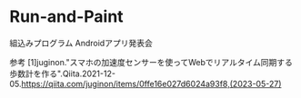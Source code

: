 # Run-and-Paint
組込みプログラム Androidアプリ発表会

参考
[1]juginon."スマホの加速度センサーを使ってWebでリアルタイム同期する歩数計を作る".Qiita.2021-12-05.https://qiita.com/juginon/items/0ffe16e027d6024a93f8,(2023-05-27)
